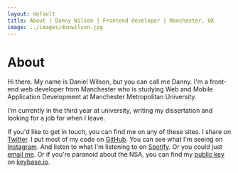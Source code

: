 ```yaml
---
layout: default
title: About | Danny Wilson | Frontend developer | Manchester, UK
image: ../images/danwilson.jpg
---
```

# About
Hi there. My name is Daniel Wilson, but you can call me Danny. I'm a front-end web developer from Manchester who is studying Web and Mobile Application Development at Manchester Metropolitan University.

I'm currently in the third year at university, writing my dissertation and looking for a job for when I leave.

If you'd like to get in touch, you can find me on any of these sites. I share on [Twitter](http://twitter.com/wilsonand1). I put most of my code on [GitHub](http://github.com/wilsonand1). You can see what I'm seeing on [Instagram](http://instagram.com/wilsonand1_). And listen to what I'm listening to on [Spotify](http://open.spotify.com/user/1128636631). Or you could just <a href="mailto:danwilson32@gmail.com">email me</a>. Or if you're paranoid about the NSA, you can find my [public key](https://keybase.io/wilson) on [keybase.io](https://keybase.io).
